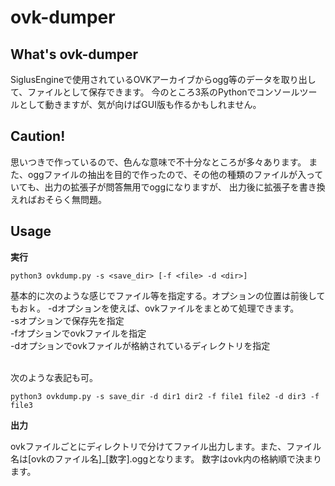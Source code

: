 # ovk-dumper

## What's ovk-dumper
<p>
  SiglusEngineで使用されているOVKアーカイブからogg等のデータを取り出して、ファイルとして保存できます。
  今のところ3系のPythonでコンソールツールとして動きますが、気が向けばGUI版も作るかもしれません。
</p>

## Caution!
<p>
  思いつきで作っているので、色んな意味で不十分なところが多々あります。
  また、oggファイルの抽出を目的で作ったので、その他の種類のファイルが入っていても、出力の拡張子が問答無用でoggになりますが、
  出力後に拡張子を書き換えればおそらく無問題。
</p>

## Usage
**実行**
```
python3 ovkdump.py -s <save_dir> [-f <file> -d <dir>]
```
  基本的に次のような感じでファイル等を指定する。オプションの位置は前後してもおｋ。
  -dオプションを使えば、ovkファイルをまとめて処理できます。<br>
  -sオプションで保存先を指定<br>
  -fオプションでovkファイルを指定<br>
  -dオプションでovkファイルが格納されているディレクトリを指定<br><br>
  
  次のような表記も可。
  
```
python3 ovkdump.py -s save_dir -d dir1 dir2 -f file1 file2 -d dir3 -f file3
```

**出力**
<p>
  ovkファイルごとにディレクトリで分けてファイル出力します。また、ファイル名は[ovkのファイル名]_[数字].oggとなります。
  数字はovk内の格納順で決まります。
</p>

